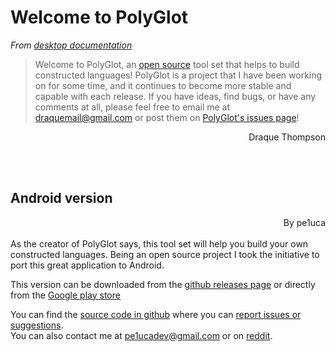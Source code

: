 # Welcome to PolyGlot  

*From [desktop documentation](http://draquet.github.io/PolyGlot/readme.html)*  

> Welcome to PolyGlot, an [open source](https://github.com/DraqueT/PolyGlot) tool set that helps to build constructed languages! PolyGlot is a project that I have been working on for some time, and it continues to become more stable and capable with each release. If you have ideas, find bugs, or have any comments at all, please feel free to email me at <draquemail@gmail.com> or post them on [PolyGlot's issues page](https://github.com/DraqueT/PolyGlot/issues)!  
<div style="text-align: right">Draque Thompson</div>

<br><br>

## Android version
<div style="text-align: right">By pe1uca</div><br>
As the creator of PolyGlot says, this tool set will help you build your own constructed languages.  
Being an open source project I took the initiative to port this great application to Android.  

This version can be downloaded from the [github releases page](https://github.com/pe1uca/PolyGlot/releases) or directly from the [Google play store](https://play.google.com/store/apps/details?id=org.darisadesigns.polyglotlina.android)

You can find the [source code in github](https://github.com/pe1uca/PolyGlot/tree/android) where you can [report issues or suggestions](https://github.com/pe1uca/PolyGlot/issues).  
You can also contact me at <pe1ucadev@gmail.com> or on [reddit](https://www.reddit.com/user/pe1uca).  
